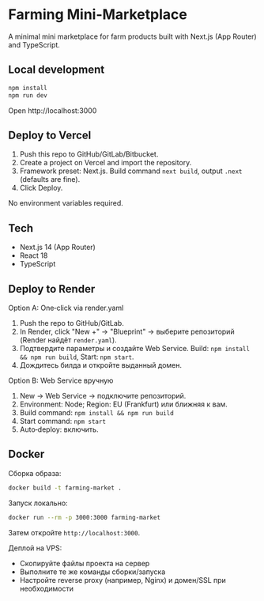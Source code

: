 # Farming Mini-Marketplace

A minimal mini marketplace for farm products built with Next.js (App Router) and TypeScript.

## Local development

```bash
npm install
npm run dev
```

Open http://localhost:3000

## Deploy to Vercel

1. Push this repo to GitHub/GitLab/Bitbucket.
2. Create a project on Vercel and import the repository.
3. Framework preset: Next.js. Build command `next build`, output `.next` (defaults are fine).
4. Click Deploy.

No environment variables required.

## Tech
- Next.js 14 (App Router)
- React 18
- TypeScript

## Deploy to Render

Option A: One‑click via render.yaml

1. Push the repo to GitHub/GitLab.
2. In Render, click "New +" → "Blueprint" → выберите репозиторий (Render найдёт `render.yaml`).
3. Подтвердите параметры и создайте Web Service. Build: `npm install && npm run build`, Start: `npm start`.
4. Дождитесь билда и откройте выданный домен.

Option B: Web Service вручную

1. New → Web Service → подключите репозиторий.
2. Environment: Node; Region: EU (Frankfurt) или ближняя к вам.
3. Build command: `npm install && npm run build`
4. Start command: `npm start`
5. Auto‑deploy: включить.

## Docker

Сборка образа:
```bash
docker build -t farming-market .
```

Запуск локально:
```bash
docker run --rm -p 3000:3000 farming-market
```

Затем откройте `http://localhost:3000`.

Деплой на VPS:
- Скопируйте файлы проекта на сервер
- Выполните те же команды сборки/запуска
- Настройте reverse proxy (например, Nginx) и домен/SSL при необходимости
